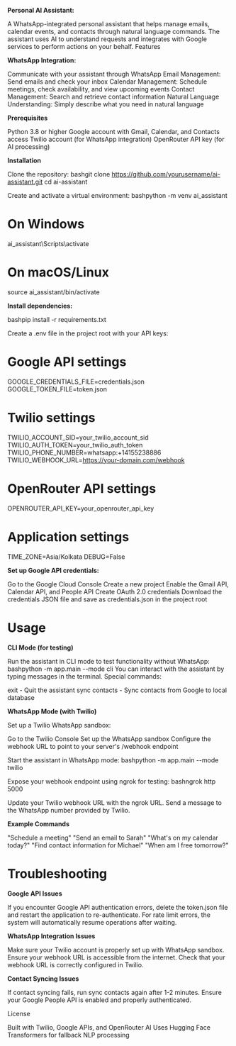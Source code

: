 **Personal AI Assistant:**

A WhatsApp-integrated personal assistant that helps manage emails, calendar events, and contacts through natural language commands. The assistant uses AI to understand requests and integrates with Google services to perform actions on your behalf.
Features

**WhatsApp Integration:**

Communicate with your assistant through WhatsApp
Email Management: Send emails and check your inbox
Calendar Management: Schedule meetings, check availability, and view upcoming events
Contact Management: Search and retrieve contact information
Natural Language Understanding: Simply describe what you need in natural language

**Prerequisites**

Python 3.8 or higher
Google account with Gmail, Calendar, and Contacts access
Twilio account (for WhatsApp integration)
OpenRouter API key (for AI processing)

**Installation**

Clone the repository:
bashgit clone https://github.com/yourusername/ai-assistant.git
cd ai-assistant

Create and activate a virtual environment:
bashpython -m venv ai_assistant

# On Windows
ai_assistant\Scripts\activate
# On macOS/Linux
source ai_assistant/bin/activate

**Install dependencies:**

bashpip install -r requirements.txt

Create a .env file in the project root with your API keys:

# Google API settings
GOOGLE_CREDENTIALS_FILE=credentials.json
GOOGLE_TOKEN_FILE=token.json

# Twilio settings
TWILIO_ACCOUNT_SID=your_twilio_account_sid
TWILIO_AUTH_TOKEN=your_twilio_auth_token
TWILIO_PHONE_NUMBER=whatsapp:+14155238886
TWILIO_WEBHOOK_URL=https://your-domain.com/webhook

# OpenRouter API settings
OPENROUTER_API_KEY=your_openrouter_api_key

# Application settings
TIME_ZONE=Asia/Kolkata
DEBUG=False

**Set up Google API credentials:**

Go to the Google Cloud Console
Create a new project
Enable the Gmail API, Calendar API, and People API
Create OAuth 2.0 credentials
Download the credentials JSON file and save as credentials.json in the project root



# Usage

**CLI Mode (for testing)**

Run the assistant in CLI mode to test functionality without WhatsApp:
bashpython -m app.main --mode cli
You can interact with the assistant by typing messages in the terminal.
Special commands:

exit - Quit the assistant
sync contacts - Sync contacts from Google to local database

**WhatsApp Mode (with Twilio)**

Set up a Twilio WhatsApp sandbox:

Go to the Twilio Console
Set up the WhatsApp sandbox
Configure the webhook URL to point to your server's /webhook endpoint


Start the assistant in WhatsApp mode:
bashpython -m app.main --mode twilio

Expose your webhook endpoint using ngrok for testing:
bashngrok http 5000

Update your Twilio webhook URL with the ngrok URL.
Send a message to the WhatsApp number provided by Twilio.

**Example Commands**

"Schedule a meeting"
"Send an email to Sarah"
"What's on my calendar today?"
"Find contact information for Michael"
"When am I free tomorrow?"

# Troubleshooting

**Google API Issues**

If you encounter Google API authentication errors, delete the token.json file and restart the application to re-authenticate.
For rate limit errors, the system will automatically resume operations after waiting.

**WhatsApp Integration Issues**

Make sure your Twilio account is properly set up with WhatsApp sandbox.
Ensure your webhook URL is accessible from the internet.
Check that your webhook URL is correctly configured in Twilio.

**Contact Syncing Issues**

If contact syncing fails, run sync contacts again after 1-2 minutes.
Ensure your Google People API is enabled and properly authenticated.


License

Built with Twilio, Google APIs, and OpenRouter AI
Uses Hugging Face Transformers for fallback NLP processing
